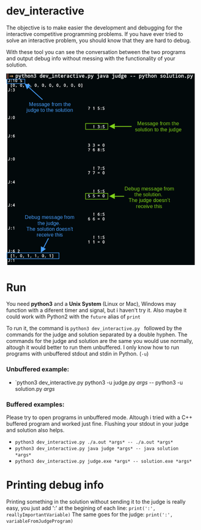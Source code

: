 # dev_interactive
The objective is to make easier the development and debugging for the interactive competitive programming problems. 
If you have ever tried to solve an interactive problem, you should know that they are hard to debug. 

With these tool you can see the conversation between the two programs and output debug info without messing with the functionality of your solution.

![alt text](https://github.com/bacarbland/dev_interactive/blob/main/Screenshot%20from%202021-04-11%2015-28-55.png)

# Run
You need **python3** and a **Unix System** (Linux or Mac), Windows may function with a diferent timer and signal, but i haven't try it. Also maybe it could work with Python2 with the `future` alias of `print`

To run it, the command is `python3 dev_interactive.py ` followed by the commands for the judge and solution separated by a double hyphen.
The commands for the judge and solution are the same you would use normally, altough it would better to run them unbuffered.
I only know how to run programs with unbuffered stdout and stdin in Python. (`-u`)
### Unbuffered example:
- `python3 dev_interactive.py python3 -u judge.py *args* -- python3 -u solution.py *args*


### Buffered examples:
Please try to open programs in unbuffered mode. Altough i tried with a C++ buffered program and worked just fine. Flushing your stdout in your judge and solution also helps.
- `python3 dev_interactive.py ./a.out *args* -- ./a.out *args*`
- `python3 dev_interactive.py java judge *args* -- java solution *args*`
- `python3 dev_interactive.py judge.exe *args* -- solution.exe *args*`

# Printing debug info
Printing something in the solution without sending it to the judge is really easy, you just add ':' at the begining of each line:
`print(':', reallyImportantVariable)`
The same goes for the judge:
`print(':', variableFromJudgeProgram)`
